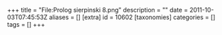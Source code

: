 +++
title = "File:Prolog sierpinski 8.png"
description = ""
date = 2011-10-03T07:45:53Z
aliases = []
[extra]
id = 10602
[taxonomies]
categories = []
tags = []
+++


